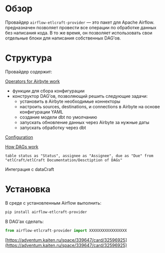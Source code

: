 
# Обзор

Провайдер `airflow-etlcraft-provider` — это пакет для Apache Airflow. предназначен позволяет провести все операции по обработке данных без написания кода. В то же время, он позволяет использовать свои отдельные блоки для написания собственных DAG’ов.

# Структура

Провайдер содержит:

[Operators for Airbyte work](Operators%20for%20Airbyte%20work.md)

- функции для сбора конфигурации
- конструктор DAG’ов, позволяющий решить следующие задачи:
    - установить в Airbyte необходимые коннекторы
    - настроить sources, destinations, и connections в Airbyte на основе конфигурации YAML
    - создание модели dbt по умолчанию
    - запускать обновление данных через Airbyte за нужные даты
    - запускать обработку через dbt

[Configuration](Configuration.md)

[How DAGs work](How%20DAGs%20work.md)
```dataview
table status as "Status", assignee as "Assignee", due as "Due" from "etlCraft/etlCraft Documentation/Desctiption of DAGs"
```

Интеграция с dataCraft

# Установка

В среде с установленным Airflow выполнить:

```bash
pip install airflow-etlcraft-provider
```

В DAG’ах сделать:

```python
from airflow-etlcraft-provider import XXXXXXXXXXXXXXXXX
```

[https://adventum.kaiten.ru/space/339647/card/32596925](https://adventum.kaiten.ru/space/339647/card/32596925)